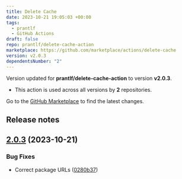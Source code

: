 ```yaml
---
title: Delete Cache
date: 2023-10-21 19:05:03 +00:00
tags:
  - prantlf
  - GitHub Actions
draft: false
repo: prantlf/delete-cache-action
marketplace: https://github.com/marketplace/actions/delete-cache
version: v2.0.3
dependentsNumber: "2"
---
```



Version updated for **prantlf/delete-cache-action** to version **v2.0.3**.
- This action is used across all versions by **2** repositories.

Go to the [GitHub Marketplace](https://github.com/marketplace/actions/delete-cache) to find the latest changes.

## Release notes

## [2.0.3](https://github.com/prantlf/delete-cache-action/compare/v2.0.2...v2.0.3) (2023-10-21)

### Bug Fixes

* Correct package URLs ([0280b37](https://github.com/prantlf/delete-cache-action/commit/0280b37145e205cd5e4e352ad553376866684a97))

